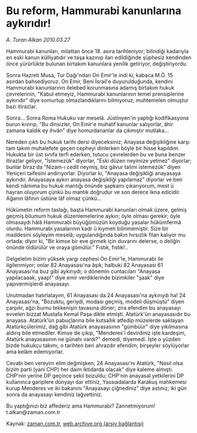 # Bu reform, Hammurabi  kanunlarına aykırıdır!

*A. Turan Alkan 2010.03.27*

<tr><td class="metin" colspan="2" style="padding-top: 20px; padding-left: 5px; ">Hammurabi kanunları, milattan önce 18. asıra tarihleniyor; bilindiği kadarıyla en eski kanun külliyatıdır ve taşa kazınıp ilan edildiğinde şüphesiz kendinden önce yürürlükte bulunan birtakım kanunlara yenilik getiriyor, değiştiriyordu.</td></tr><tr><td class="metin" colspan="2" style="padding-top: 20px; padding-left: 5px; "><p> Sonra Hazreti Musa, Tur Dağı'ndan On Emir'le indi ki, kabaca M.Ö. 15 asırdan bahsediyoruz. On Emir, Beni İsrail'e duyurulduğunda, kendini Hammurabi kanunlarının ilelebed korunmasına adamış birtakım hukuk çevrelerinin, "Kabul etmeyiz, Hammurabi kanunlarının temel prensiplerine aykırıdır" diye somurtup olmazlandıklarını bilmiyoruz; muhtemelen olmuştur bazı itirazlar.
<p> Sonra... Sonra Roma Hukuku var meselâ. Jüstinyen'in yaptığı kodifikasyona burun kıvırıp, "Bu dinsizler, On Emir'e muhalif kanunlar salıyorlar, âhir zamana kaldık ey ihvân" diye homurdananlar da çıkmıştır mutlaka...
<p> Nereden çıktı bu hukuk tarihi dersi diyeceksiniz; Anayasa değişikliğine karşı tam takım muhalefete geçen cepheyi dinlerken böyle bir hisse kapıldım. Hukukta bir üst sınıfa terfi ederken, tutucu çevrelerden bu ve buna benzer itirazlar geliyor, "İstemezük" diyorlar, "Eski düzen neyimize yetmez" diyorlar; bunlar biraz da "Nizam-ı cedit neymiş, biz gâvur talimi istemezük" diyen Yeniçeri taifesini andırıyorlar. Diyorlar ki, "Anayasa değişikliği anayasaya aykırıdır. Anayasaya aykırı anayasa değişikliği yapılamaz" diyorlar ve ben kendi nâmıma bu hukuk mantığı önünde şapkamı çıkarıyorum, mest ü hayran oluyorum çünkü bu mantık doğrudur ve son derece ikna edicidir. Ağanın lâfının üstüne lâf olmaz çünkü...
<p> Hükümetin reform taslağı, başta Hammurabi kanunları olmak üzere, gelmiş geçmiş bilumum hukuk düzenlemelerine aykırı; öyle olması gerekir; öyle olmasaydı hâlâ Hammurabi büyüğümüzün koyduğu yasalar hükümfermâ olurdu. Hammurabi yasalarının kadr ü kıymeti bilinmemiştir. Size bir maddesini söyleyim meselâ; uygulandığında bakın hırsızlık filan kalıyor mu ortada; diyor ki, "Bir kimse bir eve girmek için duvarını delerse, o deliğin önünde öldürülür ve oraya gömülür." Fıstık, fıstık!..
<p> Gelgelelim bizim yüksek yargı cephesi On Emir'le, Hammurabi ile ilgilenmiyor; onlar 82 Anayasası'na âşık; halbuki 82 Anayasası 61 Anayasası'na buz gibi aykırıydı; o dönemin cuntacıları "Anayasa yapılacaaak, yaap!" diye emir verdiklerinde bizimkiler "şaak" diye yapıvermişlerdi anayasayı.
<p> Unutmadan hatırlatayım, 61 Anayasası da 24 Anayasası'na aykırıydı ha! 24 Anayasası'na, "Bozuktu, geriydi, modası geçmiş, modeli düşmüştü" diyen çarpılır, ağzı burnu tekkenişin tavasına döner; zira efendim bu anayasayı evvelen bizzat Mustafa Kemal Paşa dikte etmişti. Atatürk'ün anayasasıdır bu anayasa. Atatürk'ün pabuçlarına bile kutsallık atfedip müzelerde saklayan Atatürkçülerimiz, dağ gibi Atatürk anayasasının "gümbüür" diye yıkılmasına aldırış bile etmediler. Kimse de çıkıp, "Menderes'i devirdiniz işte kardeşim, Atatürk anayasasının ne günahı vardı?" demedi, diyemedi. İşte o yüzden bizde hukukçu takımı, o tarihten beri ahrazdır efendim; birşeyler söylüyorlar ama kelâm edemiyorlar.
<p> Cevabı ben vereyim elim değmişken; 24 Anayasası'nı Atatürk, "Nasıl olsa bizim parti (yani CHP) her daim iktidarda olacak" diye kaleme almıştı. CHP'nin yerine DP geçince şekil bozuldu; CHP'nin anayasal yetkilerini DP kullanınca gariplere dünyayı dar ettiniz, Yassıadalarda Karakuş mahkemesi kurup Menderes ve iki bakanını "Anayasayı çiğnediniz" diye astınız; iki gün sonra da anayasayı kendiniz lağvettiniz.
<p> Bu yaptığınızı biz affederiz ama Hammurabi? Zannetmiyorum! t.alkan@zaman.com.tr<br/></p></p></p></p></p></p></p></p></td></tr>

Kaynak: [zaman.com.tr](http://zaman.com.tr/yazar.do?yazino=966176), [web.archive.org (arşiv bağlantısı)](http://web.archive.org/web/20100330055036/http://www.zaman.com.tr:80/yazar.do?yazino=966176)
